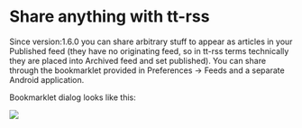 Share anything with tt-rss
==========================

Since version:1.6.0 you can share arbitrary stuff to appear as articles
in your Published feed (they have no originating feed, so in tt-rss
terms technically they are placed into Archived feed and set published).
You can share through the bookmarklet provided in Preferences -\> Feeds
and a separate Android application.

Bookmarklet dialog looks like this:

![](/images/redmine/120909185237_20120909-185014.png)

